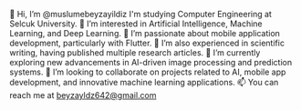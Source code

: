 👋 Hi, I’m @muslumebeyzayildiz
I'm studying Computer Engineering at Selcuk University.
👀 I’m interested in Artificial Intelligence, Machine Learning, and Deep Learning.
👀 I’m passionate about mobile application development, particularly with Flutter.
👀 I’m also experienced in scientific writing, having published multiple research articles.
🌱 I’m currently exploring new advancements in AI-driven image processing and prediction systems.
💞️ I’m looking to collaborate on projects related to AI, mobile app development, and innovative machine learning applications.
📫 You can reach me at beyzayldz642@gmail.com

<!---
muslumebeyzayildiz/muslumebeyzayildiz is a ✨ special ✨ repository because its `README.md` (this file) appears on your GitHub profile.
You can click the Preview link to take a look at your changes.
--->

